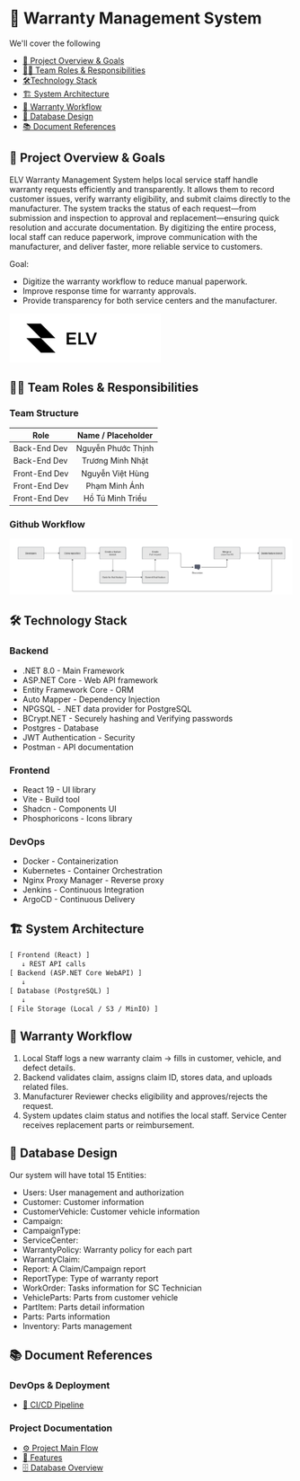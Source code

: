 # 📑 Warranty Management System

We'll cover the following
+ [🎯 Project Overview & Goals](#🎯-project-overview-goals)
+ [🧑‍💻 Team Roles & Responsibilities](#🧑‍💻-team-roles-responsibilities)
+ [ 🛠️Technology Stack](#🛠️-technology-stack)
+ [🏗️ System Architecture](#🏗️-system-architecture)
+ [🌊 Warranty Workflow](#🌊-warranty-workflow)
+ [🎨 Database Design](#🎨-database-design)
+ [📚 Document References](#📚-document-references)

## 🎯 Project Overview & Goals
ELV Warranty Management System helps local service staff handle warranty requests efficiently and transparently. It allows them to record customer issues, verify warranty eligibility, and submit claims directly to the manufacturer. The system tracks the status of each request—from submission and inspection to approval and replacement—ensuring quick resolution and accurate documentation. By digitizing the entire process, local staff can reduce paperwork, improve communication with the manufacturer, and deliver faster, more reliable service to customers.

Goal:
+ Digitize the warranty workflow to reduce manual paperwork.
+ Improve response time for warranty approvals.
+ Provide transparency for both service centers and the manufacturer.

<img src="./Resources/logo.png" alt="logo">

## 🧑‍💻 Team Roles & Responsibilities
### Team Structure
| Role              | Name / Placeholder |
| ------------------|:------------------:|
| Back-End Dev      | Nguyễn Phước Thịnh |
| Back-End Dev      | Trương Minh Nhật   |
| Front-End Dev     | Nguyễn Việt Hùng   |
| Front-End Dev     | Phạm Minh Ánh      |
| Front-End Dev     | Hồ Tú Minh Triều   |

### Github Workflow
<img src="./Resources/Github_Workflow.png" alt="Github workflow">

## 🛠️ Technology Stack
### Backend
+ .NET 8.0 - Main Framework
+ ASP.NET Core - Web API framework
+ Entity Framework Core - ORM
+ Auto Mapper - Dependency Injection
+ NPGSQL - .NET data provider for PostgreSQL
+ BCrypt.NET - Securely hashing and Verifying passwords
+ Postgres - Database
+ JWT Authentication - Security
+ Postman - API documentation

### Frontend
+ React 19 - UI library
+ Vite - Build tool
+ Shadcn - Components UI
+ Phosphoricons - Icons library

### DevOps
+ Docker - Containerization
+ Kubernetes - Container Orchestration
+ Nginx Proxy Manager - Reverse proxy
+ Jenkins - Continuous Integration
+ ArgoCD - Continuous Delivery

## 🏗️ System Architecture
```
[ Frontend (React) ]
   ↓ REST API calls
[ Backend (ASP.NET Core WebAPI) ]
   ↓
[ Database (PostgreSQL) ]
   ↓
[ File Storage (Local / S3 / MinIO) ]
```

## 🌊 Warranty Workflow
1. Local Staff logs a new warranty claim → fills in customer, vehicle, and defect details.
2. Backend validates claim, assigns claim ID, stores data, and uploads related files.
3. Manufacturer Reviewer checks eligibility and approves/rejects the request.
4. System updates claim status and notifies the local staff.
Service Center receives replacement parts or reimbursement.

## 🎨 Database Design
Our system will have total 15 Entities:

+ Users: User management and authorization
+ Customer: Customer information
+ CustomerVehicle: Customer vehicle information
+ Campaign: 
+ CampaignType: 
+ ServiceCenter: 
+ WarrantyPolicy: Warranty policy for each part
+ WarrantyClaim: 
+ Report: A Claim/Campaign report
+ ReportType: Type of warranty report
+ WorkOrder: Tasks information for SC Technician
+ VehicleParts: Parts from customer vehicle
+ PartItem: Parts detail information
+ Parts: Parts information
+ Inventory: Parts management

## 📚 Document References
### DevOps & Deployment
+ [🚀 CI/CD Pipeline](CICD.md)
### Project Documentation
+ [⚙️ Project Main Flow](MAIN_FLOW.md)
+ [📰 Features](FEATURE.MD)
+ [🗄️ Database Overview](DATABASE.md)

